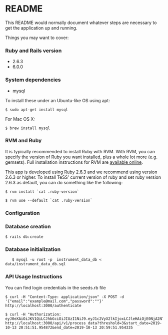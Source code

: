 # README

This README would normally document whatever steps are necessary to get the
application up and running.

Things you may want to cover:

### Ruby and Rails version

* 2.6.3
* 6.0.0

### System dependencies

* mysql

To install these under an Ubuntu-like OS using apt:

    $ sudo apt-get install mysql

For Mac OS X:

    $ brew install mysql

### RVM and Ruby

It is typically recommended to install Ruby with RVM. With RVM, you can specify the version of Ruby you want
installed, plus a whole lot more (e.g. gemsets). Full installation instructions for RVM are [available online](http://rvm.io/rvm/install/).

This app is developed using Ruby 2.6.3 and we recommend using version 2.6.3 or higher. To install TeSS' current version of ruby and set ruby version 2.6.3 as default, you
can do something like the following:

    $ rvm install `cat .ruby-version`

    $ rvm use --default `cat .ruby-version`

### Configuration

### Database creation

	$ rails db:create

### Database initialization

       $ mysql -u root -p  instrument_data_db < data/instrument_data_db.sql


### API Usage Instructions

You can find login credentials in the seeds.rb file

	$ curl -H "Content-Type: application/json" -X POST -d '{"email":"example@mail.com","password":""}' http://localhost:3000/authenticate

	$ curl -H "Authorization: eyJ0eXAiOiJKV1QiLCJhbGciOiJIUzI1NiJ9.eyJ1c2VyX2lkIjoxLCJleHAiOjE0NjA2NTgxODZ9.xsSwcPC22IR71OBv6bU_OGCSyfE89DvEzWfDU0iybMA" http://localhost:3000/api/v1/process_data?threshold=3&start_date=2019-10-13 20:51:51.954872&end_date=2019-10-13 20:59:51.954335